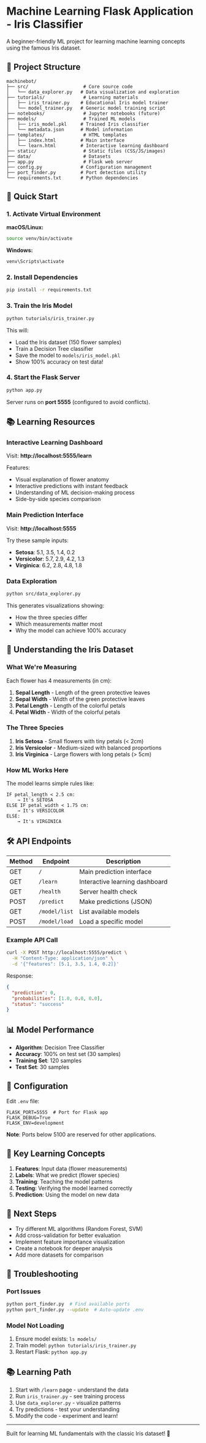 # Machine Learning Flask Application - Iris Classifier

A beginner-friendly ML project for learning machine learning concepts using the famous Iris dataset.

## 🌸 Project Structure

```
machinebot/
├── src/                    # Core source code
│   └── data_explorer.py   # Data visualization and exploration
├── tutorials/              # Learning materials
│   ├── iris_trainer.py    # Educational Iris model trainer
│   └── model_trainer.py   # Generic model training script
├── notebooks/              # Jupyter notebooks (future)
├── models/                 # Trained ML models
│   ├── iris_model.pkl     # Trained Iris classifier
│   └── metadata.json      # Model information
├── templates/              # HTML templates
│   ├── index.html         # Main interface
│   └── learn.html         # Interactive learning dashboard
├── static/                 # Static files (CSS/JS/images)
├── data/                   # Datasets
├── app.py                  # Flask web server
├── config.py              # Configuration management
├── port_finder.py         # Port detection utility
└── requirements.txt       # Python dependencies
```

## 🚀 Quick Start

### 1. Activate Virtual Environment

**macOS/Linux:**
```bash
source venv/bin/activate
```

**Windows:**
```bash
venv\Scripts\activate
```

### 2. Install Dependencies

```bash
pip install -r requirements.txt
```

### 3. Train the Iris Model

```bash
python tutorials/iris_trainer.py
```

This will:
- Load the Iris dataset (150 flower samples)
- Train a Decision Tree classifier
- Save the model to `models/iris_model.pkl`
- Show 100% accuracy on test data!

### 4. Start the Flask Server

```bash
python app.py
```

Server runs on **port 5555** (configured to avoid conflicts).

## 📚 Learning Resources

### Interactive Learning Dashboard
Visit: **http://localhost:5555/learn**

Features:
- Visual explanation of flower anatomy
- Interactive predictions with instant feedback
- Understanding of ML decision-making process
- Side-by-side species comparison

### Main Prediction Interface
Visit: **http://localhost:5555**

Try these sample inputs:
- **Setosa**: 5.1, 3.5, 1.4, 0.2
- **Versicolor**: 5.7, 2.9, 4.2, 1.3
- **Virginica**: 6.2, 2.8, 4.8, 1.8

### Data Exploration
```bash
python src/data_explorer.py
```

This generates visualizations showing:
- How the three species differ
- Which measurements matter most
- Why the model can achieve 100% accuracy

## 🌺 Understanding the Iris Dataset

### What We're Measuring
Each flower has 4 measurements (in cm):
1. **Sepal Length** - Length of the green protective leaves
2. **Sepal Width** - Width of the green protective leaves
3. **Petal Length** - Length of the colorful petals
4. **Petal Width** - Width of the colorful petals

### The Three Species
1. **Iris Setosa** - Small flowers with tiny petals (< 2cm)
2. **Iris Versicolor** - Medium-sized with balanced proportions
3. **Iris Virginica** - Large flowers with long petals (> 5cm)

### How ML Works Here
The model learns simple rules like:
```
IF petal_length < 2.5 cm:
    → It's SETOSA
ELSE IF petal_width < 1.75 cm:
    → It's VERSICOLOR
ELSE:
    → It's VIRGINICA
```

## 🛠️ API Endpoints

| Method | Endpoint | Description |
|--------|----------|-------------|
| GET | `/` | Main prediction interface |
| GET | `/learn` | Interactive learning dashboard |
| GET | `/health` | Server health check |
| POST | `/predict` | Make predictions (JSON) |
| GET | `/model/list` | List available models |
| POST | `/model/load` | Load a specific model |

### Example API Call
```bash
curl -X POST http://localhost:5555/predict \
  -H "Content-Type: application/json" \
  -d '{"features": [5.1, 3.5, 1.4, 0.2]}'
```

Response:
```json
{
  "prediction": 0,
  "probabilities": [1.0, 0.0, 0.0],
  "status": "success"
}
```

## 📊 Model Performance

- **Algorithm**: Decision Tree Classifier
- **Accuracy**: 100% on test set (30 samples)
- **Training Set**: 120 samples
- **Test Set**: 30 samples

## 🔧 Configuration

Edit `.env` file:
```env
FLASK_PORT=5555  # Port for Flask app
FLASK_DEBUG=True
FLASK_ENV=development
```

**Note**: Ports below 5100 are reserved for other applications.

## 📝 Key Learning Concepts

1. **Features**: Input data (flower measurements)
2. **Labels**: What we predict (flower species)
3. **Training**: Teaching the model patterns
4. **Testing**: Verifying the model learned correctly
5. **Prediction**: Using the model on new data

## 🎯 Next Steps

- Try different ML algorithms (Random Forest, SVM)
- Add cross-validation for better evaluation
- Implement feature importance visualization
- Create a notebook for deeper analysis
- Add more datasets for comparison

## 🚨 Troubleshooting

### Port Issues
```bash
python port_finder.py  # Find available ports
python port_finder.py --update  # Auto-update .env
```

### Model Not Loading
1. Ensure model exists: `ls models/`
2. Train model: `python tutorials/iris_trainer.py`
3. Restart Flask: `python app.py`

## 📚 Learning Path

1. Start with `/learn` page - understand the data
2. Run `iris_trainer.py` - see training process
3. Use `data_explorer.py` - visualize patterns
4. Try predictions - test your understanding
5. Modify the code - experiment and learn!

---

Built for learning ML fundamentals with the classic Iris dataset! 🌸